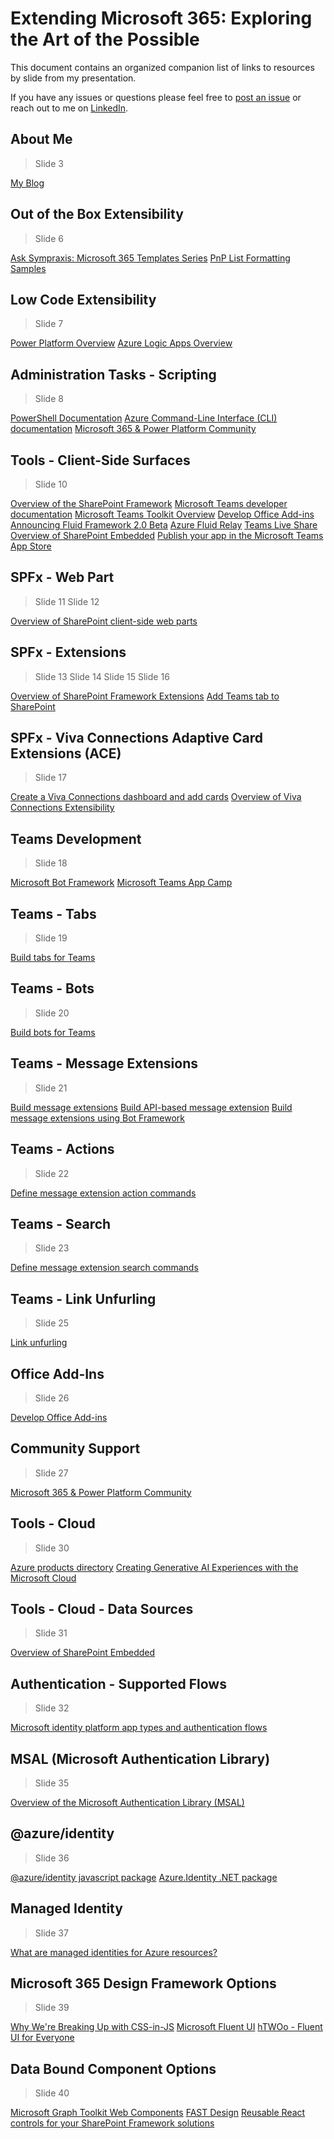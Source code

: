 # Extending Microsoft 365: Exploring the Art of the Possible

This document contains an organized companion list of links to resources by slide from my presentation.

If you have any issues or questions please feel free to [post an issue](https://github.com/juliemturner/Public-Samples/issues) or reach out to me on [LinkedIn](https://www.linkedin.com/in/juliemturner/).

## About Me

>Slide 3

[My Blog](https://julieturner.net/me)

## Out of the Box Extensibility

>Slide 6

[Ask Sympraxis: Microsoft 365 Templates Series](https://www.sympraxisconsulting.com/series/microsoft-365-templates/)
[PnP List Formatting Samples](https://pnp.github.io/List-Formatting/)

## Low Code Extensibility

>Slide 7

[Power Platform Overview](https://www.microsoft.com/en-us/power-platform/)
[Azure Logic Apps Overview](https://azure.microsoft.com/en-us/products/logic-apps/)

## Administration Tasks - Scripting

>Slide 8

[PowerShell Documentation](https://learn.microsoft.com/en-us/powershell/)
[Azure Command-Line Interface (CLI) documentation](https://learn.microsoft.com/en-us/cli/azure/)
[Microsoft 365 & Power Platform Community](https://pnp.github.io/)

## Tools - Client-Side Surfaces

>Slide 10

[Overview of the SharePoint Framework](https://learn.microsoft.com/en-us/sharepoint/dev/spfx/sharepoint-framework-overview)
[Microsoft Teams developer documentation](https://learn.microsoft.com/en-us/microsoftteams/platform/mstdd-landing)
[Microsoft Teams Toolkit Overview](https://learn.microsoft.com/en-us/microsoftteams/platform/toolkit/teams-toolkit-fundamentals)
[Develop Office Add-ins](https://learn.microsoft.com/en-us/office/dev/add-ins/develop/develop-overview)
[Announcing Fluid Framework 2.0 Beta](https://devblogs.microsoft.com/microsoft365dev/announcing-fluid-framework-2-0-beta/)
[Azure Fluid Relay](https://azure.microsoft.com/en-ca/products/fluid-relay/)
[Teams Live Share](https://developer.microsoft.com/en-us/microsoft-teams/liveshare)
[Overview of SharePoint Embedded](https://learn.microsoft.com/en-us/sharepoint/dev/embedded/overview)
[Publish your app in the Microsoft Teams App Store](https://www.youtube.com/watch?v=IQf2Zs9Mob8)

## SPFx - Web Part

>Slide 11
>Slide 12

[Overview of SharePoint client-side web parts](https://learn.microsoft.com/en-us/sharepoint/dev/spfx/web-parts/overview-client-side-web-parts)

## SPFx - Extensions

>Slide 13
>Slide 14
>Slide 15
>Slide 16

[Overview of SharePoint Framework Extensions](https://learn.microsoft.com/en-us/sharepoint/dev/spfx/extensions/overview-extensions)
[Add Teams tab to SharePoint](https://learn.microsoft.com/en-us/microsoftteams/platform/tabs/how-to/tabs-in-sharepoint#introduction)

## SPFx - Viva Connections Adaptive Card Extensions (ACE)

>Slide 17

[Create a Viva Connections dashboard and add cards](https://learn.microsoft.com/en-us/viva/connections/create-dashboard)
[Overview of Viva Connections Extensibility](https://learn.microsoft.com/en-us/sharepoint/dev/spfx/viva/overview-viva-connections)

## Teams Development

>Slide 18

[Microsoft Bot Framework](https://dev.botframework.com/)
[Microsoft Teams App Camp](https://microsoft.github.io/app-camp/)

## Teams - Tabs

>Slide 19

[Build tabs for Teams](https://learn.microsoft.com/en-us/microsoftteams/platform/tabs/what-are-tabs?tabs=desktop%2Cdesktop1%2Cpersonal)

## Teams - Bots

>Slide 20

[Build bots for Teams](https://learn.microsoft.com/en-us/microsoftteams/platform/bots/what-are-bots)

## Teams - Message Extensions

>Slide 21

[Build message extensions](https://learn.microsoft.com/en-us/microsoftteams/platform/messaging-extensions/what-are-messaging-extensions?tabs=desktop)
[Build API-based message extension](https://learn.microsoft.com/en-us/microsoftteams/platform/messaging-extensions/build-api-based-message-extension?tabs=developer-portal-for-teams%2Cnew-api%2Cnew-api2)
[Build message extensions using Bot Framework](https://learn.microsoft.com/en-us/microsoftteams/platform/messaging-extensions/build-bot-based-message-extension?tabs=search-commands)

## Teams - Actions

>Slide 22

[Define message extension action commands](https://learn.microsoft.com/en-us/microsoftteams/platform/messaging-extensions/how-to/action-commands/define-action-command?tabs=Teams-toolkit%2Cdotnet)

## Teams - Search

>Slide 23

[Define message extension search commands](https://learn.microsoft.com/en-us/microsoftteams/platform/messaging-extensions/how-to/search-commands/define-search-command?tabs=Teams-toolkit%2Cdotnet)

## Teams - Link Unfurling

>Slide 25

[Link unfurling](https://learn.microsoft.com/en-us/microsoftteams/platform/messaging-extensions/how-to/link-unfurling)

## Office Add-Ins

>Slide 26

[Develop Office Add-ins](https://learn.microsoft.com/en-us/office/dev/add-ins/develop/develop-overview)

## Community Support

>Slide 27

[Microsoft 365 & Power Platform Community](https://aka.ms/m365pnp)

## Tools - Cloud

>Slide 30

[Azure products directory](https://azure.microsoft.com/en-us/products/)
[Creating Generative AI Experiences with the Microsoft Cloud](https://learn.microsoft.com/en-us/microsoft-cloud/dev/copilot/isv-extensibility-story)

## Tools - Cloud - Data Sources

>Slide 31

[Overview of SharePoint Embedded](https://learn.microsoft.com/en-us/sharepoint/dev/embedded/overview)

## Authentication - Supported Flows

>Slide 32

[Microsoft identity platform app types and authentication flows](https://learn.microsoft.com/en-us/entra/identity-platform/authentication-flows-app-scenarios)

## MSAL (Microsoft Authentication Library)

>Slide 35

[Overview of the Microsoft Authentication Library (MSAL)](https://learn.microsoft.com/en-us/entra/identity-platform/msal-overview)

## @azure/identity

>Slide 36

[@azure/identity javascript package](https://www.npmjs.com/package/@azure/identity)
[Azure.Identity .NET package](https://www.nuget.org/packages/Azure.Identity)

## Managed Identity

>Slide 37

[What are managed identities for Azure resources?](https://learn.microsoft.com/en-us/entra/identity/managed-identities-azure-resources/overview)

## Microsoft 365 Design Framework Options

>Slide 39

[Why We're Breaking Up with CSS-in-JS](https://dev.to/srmagura/why-were-breaking-up-wiht-css-in-js-4g9b)
[Microsoft Fluent UI](https://developer.microsoft.com/en-us/fluentui#/)
[hTWOo - Fluent UI for Everyone](https://lab.n8d.studio/htwoo/)

## Data Bound Component Options

>Slide 40

[Microsoft Graph Toolkit Web Components](https://www.npmjs.com/package/@microsoft/mgt-components)
[FAST Design](https://www.fast.design/)
[Reusable React controls for your SharePoint Framework solutions](https://pnp.github.io/sp-dev-fx-controls-react/)

